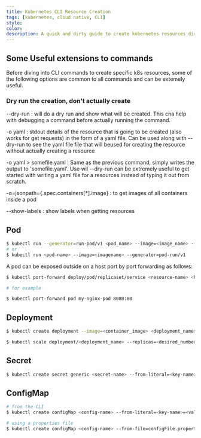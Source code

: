 ```yaml
---
title: Kubernetes CLI Resource Creation
tags: [kubernetes, cloud native, CLI]
style: 
color: 
description: A quick and dirty guide to create kubernetes resources directly from the CLI instead of using a yaml or JSON file.
---
```


## Some Useful extensions to commands

Before diving into CLI commands to create specific k8s resources, some of the following options are common to all commands and can be extemely useful.

### Dry run the creation, don't actually create

--dry-run : will do a dry run and show what will be created. This cna help with debugging a command before actually running the command. 

-o yaml : stdout details of the resource that is going to be created (also works for get requests) in the form of a yaml file. Can be used along with --dry-run to see the yaml file file that will beused for creating the resource without actually creating a resource

-o yaml > somefile.yaml : Same as the previous command, simply writes the output to 'somefile.yaml'. Use wil --dry-run can be extremely useful to get started with writing a yaml file for a resources instead of typing it out from scratch.

-o=jsonpath={.spec.containers[*].image} : to get images of all containers inside a pod

--show-labels : show labels when getting resources

## Pod

```bash
$ kubectl run --generator=run-pod/v1 <pod_name> --image=<image_name> --labels="<key>=<value>"
# or
$ kubectl run <pod-name> --image=<imagename> --generator=pod-run/v1

```

A pod can be exposed outside on a host port by port forwarding as follows:

```bash
$ kubectl port-forward deploy/pod/replicaset/service <resource-name> <host-port>:<resource-port>

# for example

$ kubectl port-forward pod my-nginx-pod 8080:80
```

## Deployment

```bash
$ kubectl create deployment --image=<container_image> <deployment_name>     # Currently this doesn't allow you to define the number of replicas in the command itself.

$ kubectl scale deployment/<deployment_name> --replicas=<desired_number of replicas>        # This does not edit the actual yaml file for the deployment, hence copying the file to different environment would produce the original number of pods. A better way to do this is to use kubectl edit to edit the deployment file.
```

## Secret 

```bash
$ kubectl create secret generic <secret-name> --from-literal=<key-name>=value --from-literal=<key-name>=<value>
```

## ConfigMap

```bash
# from the CLI
$ kubectl create configMap <config-name> --from-literal=<key-name>=<value> --from-literal=<key-name>=<value>

# using a properties file
$ kubectl create configMap <config-name> --from-file=configFile.properties
```

